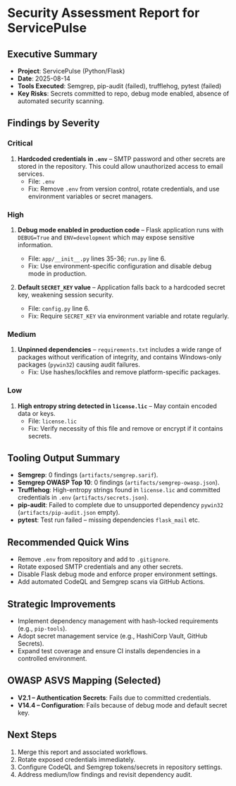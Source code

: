 # Security Assessment Report for ServicePulse

## Executive Summary
- **Project**: ServicePulse (Python/Flask)
- **Date**: 2025-08-14
- **Tools Executed**: Semgrep, pip-audit (failed), trufflehog, pytest (failed)
- **Key Risks**: Secrets committed to repo, debug mode enabled, absence of automated security scanning.

## Findings by Severity

### Critical
1. **Hardcoded credentials in `.env`** – SMTP password and other secrets are stored in the repository. This could allow unauthorized access to email services.
   - File: `.env`
   - Fix: Remove `.env` from version control, rotate credentials, and use environment variables or secret managers.

### High
1. **Debug mode enabled in production code** – Flask application runs with `DEBUG=True` and `ENV=development` which may expose sensitive information.
   - File: `app/__init__.py` lines 35-36; `run.py` line 6.
   - Fix: Use environment-specific configuration and disable debug mode in production.

2. **Default `SECRET_KEY` value** – Application falls back to a hardcoded secret key, weakening session security.
   - File: `config.py` line 6.
   - Fix: Require `SECRET_KEY` via environment variable and rotate regularly.

### Medium
1. **Unpinned dependencies** – `requirements.txt` includes a wide range of packages without verification of integrity, and contains Windows-only packages (`pywin32`) causing audit failures.
   - Fix: Use hashes/lockfiles and remove platform-specific packages.

### Low
1. **High entropy string detected in `license.lic`** – May contain encoded data or keys.
   - File: `license.lic`
   - Fix: Verify necessity of this file and remove or encrypt if it contains secrets.

## Tooling Output Summary
- **Semgrep**: 0 findings (`artifacts/semgrep.sarif`).
- **Semgrep OWASP Top 10**: 0 findings (`artifacts/semgrep-owasp.json`).
- **Trufflehog**: High-entropy strings found in `license.lic` and committed credentials in `.env` (`artifacts/secrets.json`).
- **pip-audit**: Failed to complete due to unsupported dependency `pywin32` (`artifacts/pip-audit.json` empty).
- **pytest**: Test run failed – missing dependencies `flask_mail` etc.

## Recommended Quick Wins
- Remove `.env` from repository and add to `.gitignore`.
- Rotate exposed SMTP credentials and any other secrets.
- Disable Flask debug mode and enforce proper environment settings.
- Add automated CodeQL and Semgrep scans via GitHub Actions.

## Strategic Improvements
- Implement dependency management with hash-locked requirements (e.g., `pip-tools`).
- Adopt secret management service (e.g., HashiCorp Vault, GitHub Secrets).
- Expand test coverage and ensure CI installs dependencies in a controlled environment.

## OWASP ASVS Mapping (Selected)
- **V2.1 – Authentication Secrets**: Fails due to committed credentials.
- **V14.4 – Configuration**: Fails because of debug mode and default secret key.

## Next Steps
1. Merge this report and associated workflows.
2. Rotate exposed credentials immediately.
3. Configure CodeQL and Semgrep tokens/secrets in repository settings.
4. Address medium/low findings and revisit dependency audit.

